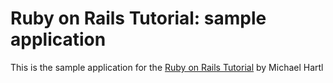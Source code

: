 # Ruby on Rails Tutorial: sample application

This is the sample application for the [Ruby on Rails Tutorial](http://railstutorial.org/) by Michael Hartl
